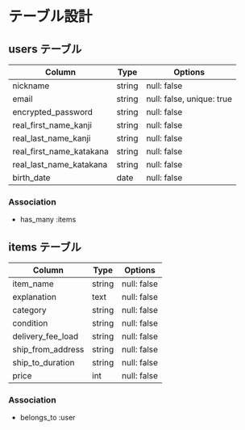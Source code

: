 # テーブル設計

## users テーブル

| Column                   | Type   | Options                   |
| ------------------------ | ------ | ------------------------- |
| nickname                 | string | null: false               |
| email                    | string | null: false, unique: true |
| encrypted_password       | string | null: false               |
| real_first_name_kanji    | string | null: false               |
| real_last_name_kanji     | string | null: false               |
| real_first_name_katakana | string | null: false               |
| real_last_name_katakana  | string | null: false               |
| birth_date               | date   | null: false               |

### Association

- has_many :items



## items テーブル

| Column            | Type   | Options     |
| ----------------- | ------ | ----------- |
| item_name         | string | null: false |
| explanation       | text   | null: false |
| category          | string | null: false |
| condition         | string | null: false |
| delivery_fee_load | string | null: false |
| ship_from_address | string | null: false |
| ship_to_duration  | string | null: false |
| price             | int    | null: false |

### Association

- belongs_to :user